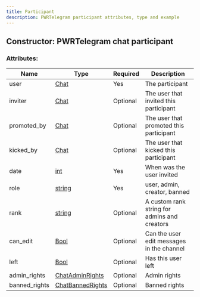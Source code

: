 ```yaml
---
title: Participant
description: PWRTelegram participant attributes, type and example
---
```

## Constructor: PWRTelegram chat participant  



### Attributes:

| Name     |    Type       | Required | Description|
|----------|---------------|----------|------------|
|user|[Chat](Chat.md) | Yes| The participant|
|inviter|[Chat](Chat.md) | Optional|The user that invited this participant|
|promoted_by|[Chat](Chat.md) | Optional|The user that promoted this participant|
|kicked_by|[Chat](Chat.md) | Optional|The user that kicked this participant|
|date|[int](API_docs/types/int.md) | Yes|When was the user invited|
|role|[string](API_docs/types/string.md) | Yes|user, admin, creator, banned|
|rank|[string](API_docs/types/string.md) | Optional|A custom rank string for admins and creators|
|can_edit|[Bool](API_docs/types/Bool.md) | Optional|Can the user edit messages in the channel|
|left|[Bool](API_docs/types/Bool.md) | Optional|Has this user left|
|admin_rights|[ChatAdminRights](API_docs/types/ChatAdminRights.md) | Optional|Admin rights|
|banned_rights|[ChatBannedRights](API_docs/types/ChatBannedRights.md) | Optional|Banned rights|
